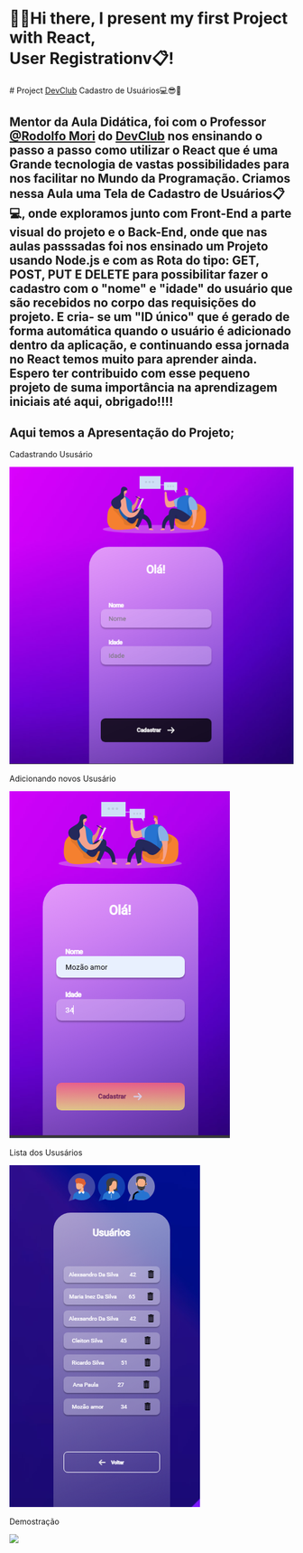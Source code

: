 <h1>👋🏽Hi there, I present my first Project with React,<br> 
  User Registrationv📋!</h1>
# Project <a href="https://aulas.devclub.com.br/">DevClub</a> Cadastro de Usuários💻😎🚀
<h2>Mentor da Aula Didática, foi com o Professor <a href="https://www.instagram.com/rodolfomorii"/>@Rodolfo Mori<a/> do <a href="https://aulas.devclub.com.br/">DevClub</a> nos ensinando o passo a passo como utilizar o React que é uma Grande tecnologia de vastas possibilidades para nos facilitar no Mundo da Programação. Criamos nessa Aula uma Tela de Cadastro de Usuários📋💻, onde exploramos junto com Front-End a parte visual do projeto e o Back-End, onde que nas aulas passsadas foi nos ensinado um Projeto usando Node.js e com as Rota  do tipo: GET, POST, PUT E DELETE para possibilitar fazer o cadastro com o "nome" e "idade" do usuário que são recebidos no corpo das requisições do projeto. E cria- se um "ID único" que é gerado de forma automática quando o usuário é adicionado dentro da aplicação, e continuando essa jornada no React temos muito para aprender ainda. Espero ter contribuido com esse pequeno projeto de suma importância na aprendizagem iniciais até aqui, obrigado!!!!</h2>
</div>
  <h2>Aqui temos a Apresentação do Projeto;</h2>
  <p>Cadastrando Ususário</p>
  <img src="Tela Inicial.png"/>
  <p>Adicionando novos Ususário</p>
  <img src="Add users.png"/>
  <p>Lista dos Ususários</p>
  <img src="Lista dos users.png"/>
  <p>Demostração</p>
  <img src="Demo.mp4"/>
</div>
